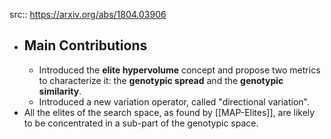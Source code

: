 src:: https://arxiv.org/abs/1804.03906

- ## Main Contributions
	- Introduced the **elite hypervolume** concept and propose two metrics to characterize it: the **genotypic spread** and the **genotypic similarity**.
	- Introduced a new variation operator, called "directional variation".
- All the elites of the search space, as found by [[MAP-Elites]], are likely to be concentrated in a sub-part of the genotypic space.